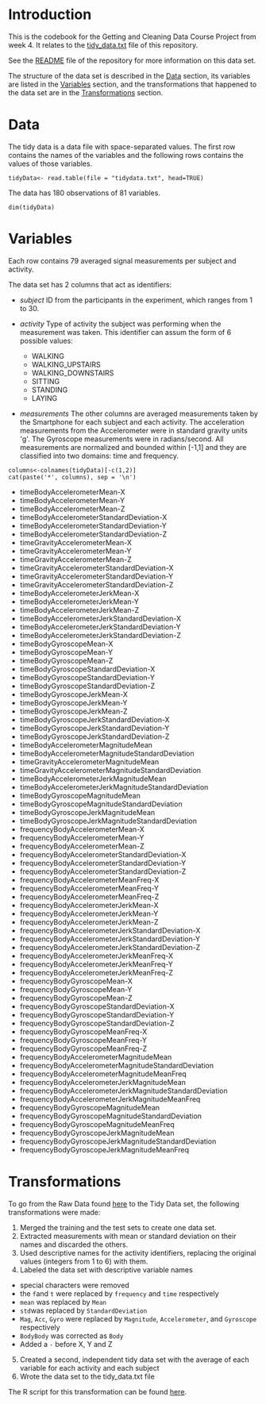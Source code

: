# Introduction

This is the codebook for the Getting and Cleaning Data Course Project from week 4. It relates to the [tidy_data.txt](./tidy_data.txt) file of this repository.

See the [README](./README) file of the repository for more information on this data set.

The structure of the data set is described in the [Data](#data) section, its variables are listed in the [Variables](#variables) section, and the transformations that happened to the data set are in the [Transformations](#transformations) section.

# Data

The tidy data is a data file with space-separated values. The first row contains the names of the variables and the following rows contains the values of those variables.

```
tidyData<- read.table(file = "tidydata.txt", head=TRUE)
```

The data has 180 observations of 81 variables.

```
dim(tidyData)
```

# Variables

Each row contains 79 averaged signal measurements per subject and activity.

The data set has 2 columns that act as identifiers:

- *subject*
ID from the participants in the experiment, which ranges from 1 to 30.

- *activity*
Type of activity the subject was performing when the measurement was taken.
This identifier can assum the form of 6 possible values:
  - WALKING
  - WALKING_UPSTAIRS
  - WALKING_DOWNSTAIRS
  - SITTING
  - STANDING
  - LAYING
  
 - *measurements*
 The other columns are averaged measurements taken by the Smartphone for each subject and each activity.
 The acceleration measurements from the Accelerometer were in standard gravity units 'g'.
 The Gyroscope measurements were in radians/second.
 All measurements are normalized and bounded within [-1,1] and they are classified into two domains: time and frequency.
  
  ```
  columns<-colnames(tidyData)[-c(1,2)]
  cat(paste('*', columns), sep = '\n')
  ```
  
* timeBodyAccelerometerMean-X
* timeBodyAccelerometerMean-Y
* timeBodyAccelerometerMean-Z
* timeBodyAccelerometerStandardDeviation-X
* timeBodyAccelerometerStandardDeviation-Y
* timeBodyAccelerometerStandardDeviation-Z
* timeGravityAccelerometerMean-X
* timeGravityAccelerometerMean-Y
* timeGravityAccelerometerMean-Z
* timeGravityAccelerometerStandardDeviation-X
* timeGravityAccelerometerStandardDeviation-Y
* timeGravityAccelerometerStandardDeviation-Z
* timeBodyAccelerometerJerkMean-X
* timeBodyAccelerometerJerkMean-Y
* timeBodyAccelerometerJerkMean-Z
* timeBodyAccelerometerJerkStandardDeviation-X
* timeBodyAccelerometerJerkStandardDeviation-Y
* timeBodyAccelerometerJerkStandardDeviation-Z
* timeBodyGyroscopeMean-X
* timeBodyGyroscopeMean-Y
* timeBodyGyroscopeMean-Z
* timeBodyGyroscopeStandardDeviation-X
* timeBodyGyroscopeStandardDeviation-Y
* timeBodyGyroscopeStandardDeviation-Z
* timeBodyGyroscopeJerkMean-X
* timeBodyGyroscopeJerkMean-Y
* timeBodyGyroscopeJerkMean-Z
* timeBodyGyroscopeJerkStandardDeviation-X
* timeBodyGyroscopeJerkStandardDeviation-Y
* timeBodyGyroscopeJerkStandardDeviation-Z
* timeBodyAccelerometerMagnitudeMean
* timeBodyAccelerometerMagnitudeStandardDeviation
* timeGravityAccelerometerMagnitudeMean
* timeGravityAccelerometerMagnitudeStandardDeviation
* timeBodyAccelerometerJerkMagnitudeMean
* timeBodyAccelerometerJerkMagnitudeStandardDeviation
* timeBodyGyroscopeMagnitudeMean
* timeBodyGyroscopeMagnitudeStandardDeviation
* timeBodyGyroscopeJerkMagnitudeMean
* timeBodyGyroscopeJerkMagnitudeStandardDeviation
* frequencyBodyAccelerometerMean-X
* frequencyBodyAccelerometerMean-Y
* frequencyBodyAccelerometerMean-Z
* frequencyBodyAccelerometerStandardDeviation-X
* frequencyBodyAccelerometerStandardDeviation-Y
* frequencyBodyAccelerometerStandardDeviation-Z
* frequencyBodyAccelerometerMeanFreq-X
* frequencyBodyAccelerometerMeanFreq-Y
* frequencyBodyAccelerometerMeanFreq-Z
* frequencyBodyAccelerometerJerkMean-X
* frequencyBodyAccelerometerJerkMean-Y
* frequencyBodyAccelerometerJerkMean-Z
* frequencyBodyAccelerometerJerkStandardDeviation-X
* frequencyBodyAccelerometerJerkStandardDeviation-Y
* frequencyBodyAccelerometerJerkStandardDeviation-Z
* frequencyBodyAccelerometerJerkMeanFreq-X
* frequencyBodyAccelerometerJerkMeanFreq-Y
* frequencyBodyAccelerometerJerkMeanFreq-Z
* frequencyBodyGyroscopeMean-X
* frequencyBodyGyroscopeMean-Y
* frequencyBodyGyroscopeMean-Z
* frequencyBodyGyroscopeStandardDeviation-X
* frequencyBodyGyroscopeStandardDeviation-Y
* frequencyBodyGyroscopeStandardDeviation-Z
* frequencyBodyGyroscopeMeanFreq-X
* frequencyBodyGyroscopeMeanFreq-Y
* frequencyBodyGyroscopeMeanFreq-Z
* frequencyBodyAccelerometerMagnitudeMean
* frequencyBodyAccelerometerMagnitudeStandardDeviation
* frequencyBodyAccelerometerMagnitudeMeanFreq
* frequencyBodyAccelerometerJerkMagnitudeMean
* frequencyBodyAccelerometerJerkMagnitudeStandardDeviation
* frequencyBodyAccelerometerJerkMagnitudeMeanFreq
* frequencyBodyGyroscopeMagnitudeMean
* frequencyBodyGyroscopeMagnitudeStandardDeviation
* frequencyBodyGyroscopeMagnitudeMeanFreq
* frequencyBodyGyroscopeJerkMagnitudeMean
* frequencyBodyGyroscopeJerkMagnitudeStandardDeviation
* frequencyBodyGyroscopeJerkMagnitudeMeanFreq

# Transformations

To go from the Raw Data found [here](https://d396qusza40orc.cloudfront.net/getdata%2Fprojectfiles%2FUCI%20HAR%20Dataset.zip) to the Tidy Data set, the following transformations were made:
1. Merged the training and the test sets to create one data set.
2. Extracted measurements with mean or standard deviation on their names and discarded the others.
3. Used descriptive names for the activity identifiers, replacing the original values (integers from 1 to 6) with them.
4. Labeled the data set with descriptive variable names
  - special characters were removed
  - the `f`and `t` were replaced by `frequency` and `time` respectively
  - `mean` was replaced by `Mean`
  - `std`was replaced by `StandardDeviation`
  - `Mag`, `Acc`, `Gyro` were replaced by `Magnitude`, `Accelerometer`, and `Gyroscope` respectively
  - `BodyBody` was corrected as `Body`
  - Added a `-` before X, Y and Z
5. Created a second, independent tidy data set with the average of each variable for each activity and each subject
6. Wrote the data set to the tidy_data.txt file

The R script for this transformation can be found [here](./run_analysis.R).


